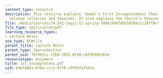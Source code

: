 ```yaml
---
content_type: resource
description: This resource explains 'Godel's First Incompleteness Theorem' with it's
  related collories and theorems. It also explains the Church's theorem.
file: /media/courses/24-242-logic-ii-spring-2004/84bf60d16f0accc297f0c9f55fa756fa_1st_incompletens.pdf
file_type: application/pdf
learning_resource_types:
- Lecture Notes
ocw_type: OCWFile
parent_title: Lecture Notes
parent_type: CourseSection
parent_uid: 797097cc-c3b9-3653-0f40-c0f8598b2654
resourcetype: Document
title: 1st_incompletens.pdf
uid: 84bf60d1-6f0a-ccc2-97f0-c9f55fa756fa
---
```

